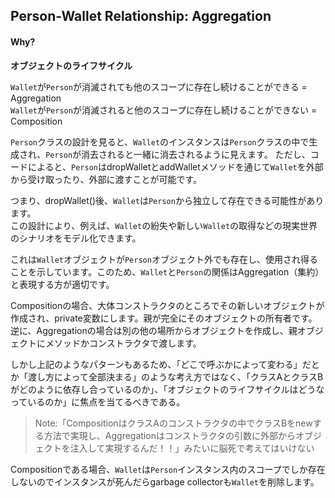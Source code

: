 ## Person-Wallet Relationship: Aggregation

#### Why?

**オブジェクトのライフサイクル**  

`Wallet`が`Person`が消滅されても他のスコープに存在し続けることができる = Aggregation  
`Wallet`が`Person`が消滅されると他のスコープに存在し続けることができない = Composition

`Person`クラスの設計を見ると、`Wallet`のインスタンスは`Person`クラスの中で生成され、`Person`が消去されると一緒に消去されるように見えます。
ただし、コードによると、`Person`はdropWalletとaddWalletメソッドを通じて`Wallet`を外部から受け取ったり、外部に渡すことが可能です。

つまり、dropWallet()後、`Wallet`は`Person`から独立して存在できる可能性があります。  
この設計により、例えば、`Wallet`の紛失や新しい`Wallet`の取得などの現実世界のシナリオをモデル化できます。

これは`Wallet`オブジェクトが`Person`オブジェクト外でも存在し、使用され得ることを示しています。このため、`Wallet`と`Person`の関係はAggregation（集約）と表現する方が適切です。

Compositionの場合、大体コンストラクタのところでその新しいオブジェクトが作成され、private変数にします。親が完全にそのオブジェクトの所有者です。逆に、Aggregationの場合は別の他の場所からオブジェクトを作成し、親オブジェクトにメソッドかコンストラクタで渡します。

しかし上記のようなパターンもあるため、「どこで呼ぶかによって変わる」だとか「渡し方によって全部決まる」のような考え方ではなく、「クラスAとクラスBがどのように依存し合っているのか」、「オブジェクトのライフサイクルはどうなっているのか」に焦点を当てるべきである。

> Note:「CompositionはクラスAのコンストラクタの中でクラスBをnewする方法で実現し、Aggregationはコンストラクタの引数に外部からオブジェクトを注入して実現するんだ！！」みたいに脳死で考えてはいけない

Compositionである場合、`Wallet`は`Person`インスタンス内のスコープでしか存在しないのでインスタンスが死んだらgarbage collectorも`Wallet`を削除します。